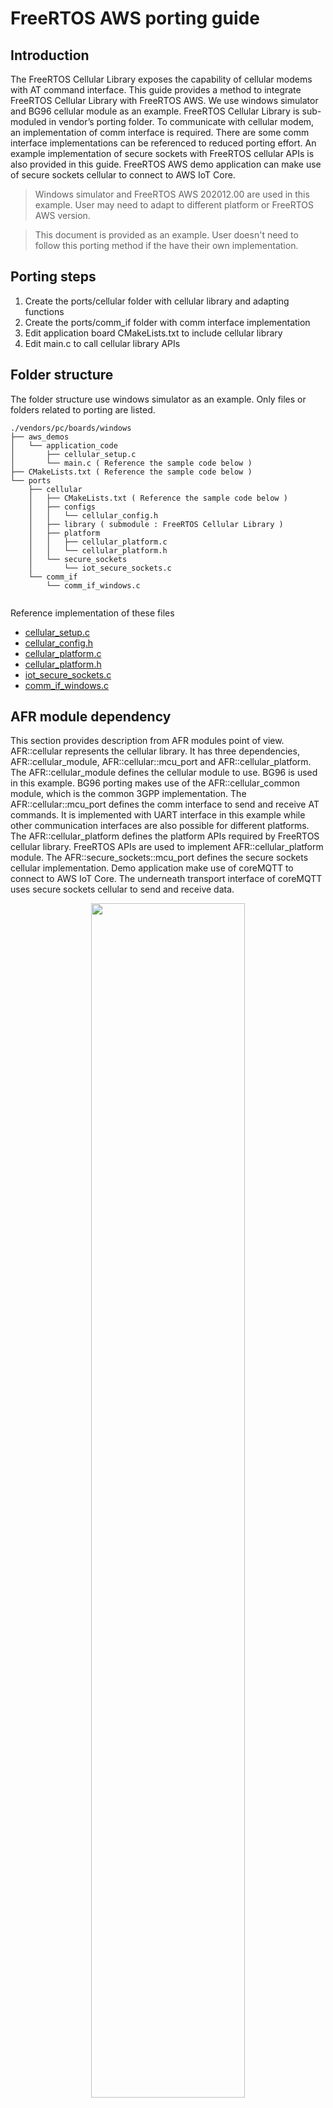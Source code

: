 # FreeRTOS AWS porting guide

## Introduction

The FreeRTOS Cellular Library exposes the capability of cellular modems with AT command interface. This guide provides a method to integrate FreeRTOS Cellular Library with FreeRTOS AWS. We use windows simulator and BG96 cellular module as an example. FreeRTOS Cellular Library is sub-moduled in vendor’s porting folder. To communicate with cellular modem, an implementation of comm interface is required. There are some comm interface implementations can be referenced to reduced porting effort. An example implementation of secure sockets with FreeRTOS cellular APIs is also provided in this guide. FreeRTOS AWS demo application can make use of secure sockets cellular to connect to AWS IoT Core.


> Windows simulator and FreeRTOS AWS 202012.00 are used in this example. User may need to adapt to different platform or FreeRTOS AWS version.

> This document is provided as an example. User doesn't need to follow this porting method if the have their own implementation.

## Porting steps

1. Create the ports/cellular folder with cellular library and adapting functions
2. Create the ports/comm_if folder with comm interface implementation
3. Edit application board CMakeLists.txt to include cellular library
4. Edit main.c to call cellular library APIs

## Folder structure

The folder structure use windows simulator as an example. Only files or folders related to porting are listed.

```
./vendors/pc/boards/windows
├── aws_demos
│   └── application_code
│       ├── cellular_setup.c
│       └── main.c ( Reference the sample code below )
├── CMakeLists.txt ( Reference the sample code below )
└── ports
    ├── cellular
    │   ├── CMakeLists.txt ( Reference the sample code below )
    │   ├── configs
    │   │   └── cellular_config.h
    │   ├── library ( submodule : FreeRTOS Cellular Library )
    │   ├── platform
    │   │   ├── cellular_platform.c
    │   │   └── cellular_platform.h
    │   └── secure_sockets
    │       └── iot_secure_sockets.c
    └── comm_if
        └── comm_if_windows.c
        
```
Reference implementation of these files
* [cellular_setup.c](https://github.com/FreeRTOS/Lab-Project-FreeRTOS-Cellular-Demo/blob/master/source/cellular_setup.c)
* [cellular_config.h](https://github.com/FreeRTOS/Lab-Project-FreeRTOS-Cellular-Demo/blob/main/source/cellular/bg96/cellular_config.h)
* [cellular_platform.c](https://github.com/FreeRTOS/Lab-Project-FreeRTOS-Cellular-Demo/blob/master/source/cellular/cellular_platform.c)
* [cellular_platform.h](https://github.com/FreeRTOS/Lab-Project-FreeRTOS-Cellular-Demo/blob/master/source/cellular/cellular_platform.h)
* [iot_secure_sockets.c](https://github.com/FreeRTOS/Lab-Project-FreeRTOS-Cellular-Library/blob/main/doc/samples/secure_sockets_cellular/iot_secure_sockets.c)
* [comm_if_windows.c](https://github.com/FreeRTOS/Lab-Project-FreeRTOS-Cellular-Demo/blob/main/source/cellular/comm_if_windows.c)

## AFR module dependency

This section provides description from AFR modules point of view. AFR::cellular represents the cellular library. It has three dependencies, AFR::cellular_module, AFR::cellular::mcu_port and AFR::cellular_platform. The AFR::cellular_module defines the cellular module to use. BG96 is used in this example. BG96 porting makes use of the AFR::cellular_common module, which is the common 3GPP implementation. The AFR::cellular::mcu_port defines the comm interface to send and receive AT commands. It is implemented with UART interface in this example while other communication interfaces are also possible for different platforms. The AFR::cellular_platform defines the platform APIs required by FreeRTOS cellular library. FreeRTOS APIs are used to implement AFR::cellular_platform module. The AFR::secure_sockets::mcu_port defines the secure sockets cellular implementation. Demo application make use of coreMQTT to connect to AWS IoT Core. The underneath transport interface of coreMQTT uses secure sockets cellular to send and receive data.

<p align="center"><img src="https://github.com/FreeRTOS/Lab-Project-FreeRTOS-Cellular-Library/blob/main/doc/plantuml/images/PortingToFreeRTOSAWS.png" width="70%"><br>


## Sample codes

### The sample code for “ports/cellular/CMakeLists.txt” to compile cellular library

Four AFR modules are defined in this CMakeLists.txt file.

* AFR::cellular
* AFR::cellular_platform
* AFR::cellular_module
* AFR::cellular_common

```cmake
# FreeRTOS Cellular Library

afr_module()

afr_set_lib_metadata(ID "cellular")
afr_set_lib_metadata(DESCRIPTION "This library implements Cellular interface.")
afr_set_lib_metadata(DISPLAY_NAME "FreeRTOS Cellular Library")
afr_set_lib_metadata(CATEGORY "Connectivity")
afr_set_lib_metadata(VERSION "1.0.1")
afr_set_lib_metadata(IS_VISIBLE "true")

set(inc_dir "${CMAKE_CURRENT_LIST_DIR}/library/include")

afr_module_sources(
    ${AFR_CURRENT_MODULE}
    PRIVATE
        "${inc_dir}/cellular_api.h"
        "${inc_dir}/cellular_types.h"
        "${inc_dir}/cellular_config_defaults.h"
        "${inc_dir}/cellular_comm_interface.h"
)

afr_module_include_dirs(
    ${AFR_CURRENT_MODULE}
    PUBLIC
        "${inc_dir}"
        "${CMAKE_CURRENT_LIST_DIR}/configs"
)

afr_module_dependencies(
    ${AFR_CURRENT_MODULE}
    PRIVATE
        AFR::cellular::mcu_port
        AFR::cellular_module
    PUBLIC
        AFR::cellular_platform
        AFR::platform
)

# ===============================================================================================

afr_module(NAME cellular_platform PUBLIC)

afr_module_sources(
    cellular_platform
    PRIVATE
        "${CMAKE_CURRENT_LIST_DIR}/platform/cellular_platform.c"
)

afr_module_include_dirs(
    cellular_platform
    PUBLIC
        "${CMAKE_CURRENT_LIST_DIR}/platform"
)

# ===============================================================================================

afr_module(NAME cellular_common PRIVATE)

afr_module_sources(
    cellular_common
    PRIVATE
        "${CMAKE_CURRENT_LIST_DIR}/library/common/src/cellular_3gpp_api.c"
        "${CMAKE_CURRENT_LIST_DIR}/library/common/src/cellular_3gpp_urc_handler.c"
        "${CMAKE_CURRENT_LIST_DIR}/library/common/src/cellular_common.c"
        "${CMAKE_CURRENT_LIST_DIR}/library/common/src/cellular_common_api.c"
        "${CMAKE_CURRENT_LIST_DIR}/library/common/src/cellular_pkthandler.c"
        "${CMAKE_CURRENT_LIST_DIR}/library/common/src/cellular_at_core.c"
        "${CMAKE_CURRENT_LIST_DIR}/library/common/src/cellular_pktio.c"
)

afr_module_include_dirs(
    cellular_common
    PUBLIC
        "${CMAKE_CURRENT_LIST_DIR}/library/common/include"
    PRIVATE
        "${CMAKE_CURRENT_LIST_DIR}/library/common/include/private"
)

afr_module_dependencies(
    cellular_common
    PRIVATE
        AFR::cellular
)

# ===============================================================================================

afr_module(NAME cellular_module PRIVATE)

afr_module_sources(
    cellular_module
    PRIVATE
        "${CMAKE_CURRENT_LIST_DIR}/library/modules/bg96/cellular_bg96.c"
        "${CMAKE_CURRENT_LIST_DIR}/library/modules/bg96/cellular_bg96_api.c"
        "${CMAKE_CURRENT_LIST_DIR}/library/modules/bg96/cellular_bg96_urc_handler.c"
        "${CMAKE_CURRENT_LIST_DIR}/library/modules/bg96/cellular_bg96_wrapper.c"
)

afr_module_dependencies(
    cellular_module
    PRIVATE
        AFR::cellular
        AFR::cellular_common
)
```

### The sample code for board CMakeLists.txt to include cellular library

The “AFR::cellular::mcu_port” module is defined in this sample code.

```cmake
# FreeRTOS Cellular Library comm interface
afr_mcu_port(cellular)
target_sources(
    AFR::cellular::mcu_port
    INTERFACE "${afr_ports_dir}/comm_if/comm_if_windows.c"
)

# FreeRTOS Cellular Library
include("${afr_ports_dir}/cellular/CMakeLists.txt")

....

# Do not add demos or tests if they're turned off.
if(AFR_ENABLE_DEMOS OR AFR_ENABLE_TESTS)
    add_executable(
        ${exe_target}
        "${board_dir}/application_code/main.c"
        "${board_demos_dir}/application_code/aws_demo_logging.c"
        "${board_demos_dir}/application_code/aws_demo_logging.h"
        "${board_demos_dir}/application_code/aws_entropy_hardware_poll.c"
        "${board_demos_dir}/application_code/aws_run-time-stats-utils.c"
        "${board_demos_dir}/application_code/cellular_setup.c" 
        # Add cellular_setup to enable cellular network
    )
    target_include_directories(
        ${exe_target}
        PRIVATE
            "${board_demos_dir}/application_code"
    )
    target_link_libraries(
        ${exe_target}
        PRIVATE
            AFR::freertos_plus_tcp
            AFR::utils
            AFR::dev_mode_key_provisioning
            AFR::cellular # Add AFR::cellular dependency
    )
endif()

```

### The sample code for board CMakeLists.txt to include secure sockets cellular

The “AFR::secure_sockets::mcu_port” is defined in this sample code.

```cmake

# Secure sockets
afr_mcu_port(secure_sockets)
target_sources(
    AFR::secure_sockets::mcu_port
    INTERFACE
        "${afr_ports_dir}/cellular/secure_sockets/iot_secure_sockets.c"
)

target_include_directories(
    AFR::secure_sockets::mcu_port
    INTERFACE
        "${afr_ports_dir}/cellular/configs"
        "${afr_ports_dir}/cellular/library/include"
)

target_link_libraries(
    AFR::secure_sockets::mcu_port
    INTERFACE 
        AFR::platform
        AFR::tls
        AFR::crypto
        AFR::pkcs11
)
```

### The sample code for the main.c file

This is the sample code for windows simulator aws_demos. FreeRTOS Cellular Library will create one receive thread in Cellular_Init function. Developer has to make sure to call setupCellular in context which can create thread.

```c
void vApplicationIPNetworkEventHook( eIPCallbackEvent_t eNetworkEvent )
{
    ... 
    /* If the network has just come up...*/
    if( eNetworkEvent == eNetworkUp )
    {
        /* Create the tasks that use the IP stack if they have not already been
         * created. */
        if( xTasksAlreadyCreated == pdFALSE )
        {
            /* A simple example to demonstrate key and certificate provisioning in
             * microcontroller flash using PKCS#11 interface. This should be replaced
             * by production ready key provisioning mechanism. */
            vDevModeKeyProvisioning( );

            /* Initialize AWS system libraries */
            SYSTEM_Init();
            
            /* Setup cellular connection. */
            setupCellular();

            /* Start the demo tasks. */
            DEMO_RUNNER_RunDemos();

            xTasksAlreadyCreated = pdTRUE;
        }
    ...
    }
```

## 

## Appendix : example comm interface implementation

* [FreeRTOS windows simulator comm interface](https://github.com/FreeRTOS/Lab-Project-FreeRTOS-Cellular-Demo/blob/main/source/cellular/comm_if_windows.c)
* [FreeRTOS Common IO UART comm interface](https://github.com/aws/amazon-freertos/blob/feature/cellular/vendors/st/boards/stm32l475_discovery/ports/comm_if/comm_if_uart.c)
* [STM32 L475 discovery board comm interface](https://github.com/aws/amazon-freertos/blob/feature/cellular/vendors/st/boards/stm32l475_discovery/ports/comm_if/comm_if_uart.c)
* [Sierra Sensor Hub board comm interface](https://github.com/aws/amazon-freertos/blob/feature/cellular/vendors/sierra/boards/sensorhub/ports/comm_if/comm_if_sierra.c)

